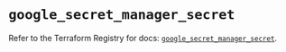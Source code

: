 # `google_secret_manager_secret`

Refer to the Terraform Registry for docs: [`google_secret_manager_secret`](https://registry.terraform.io/providers/hashicorp/google-beta/6.42.0/docs/resources/google_secret_manager_secret).
